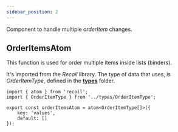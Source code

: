 ```yaml
---
sidebar_position: 2
---
```

Component to handle multiple _orderItem_ changes.

## OrderItemsAtom
This function is used for order multiple items inside lists (binders).

It's imported from the _Recoil_ library. The type of data that uses, is _OrderItemType_, defined in the **[types](../types)** folder.

```tsx
import { atom } from 'recoil';
import { OrderItemType } from '../types/OrderItemType';

export const orderItemsAtom = atom<OrderItemType[]>({
    key: 'values',
    default: []
});
```